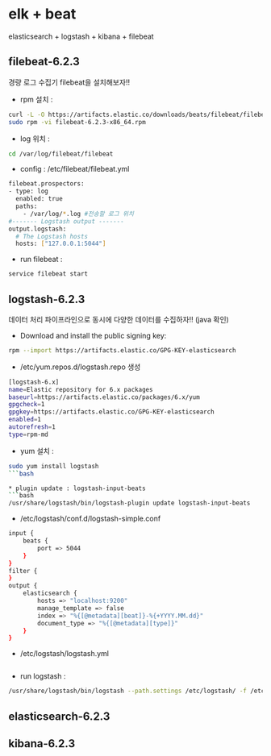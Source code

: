 # elk + beat
elasticsearch + logstash + kibana + filebeat

## filebeat-6.2.3

경량 로그 수집기 filebeat을 설치해보자!!


* rpm 설치 :
```bash
curl -L -O https://artifacts.elastic.co/downloads/beats/filebeat/filebeat-6.2.3-x86_64.rpm
sudo rpm -vi filebeat-6.2.3-x86_64.rpm
```

* log 위치 : 
```bash
cd /var/log/filebeat/filebeat
```

* config : /etc/filebeat/filebeat.yml 
```bash
filebeat.prospectors:
- type: log
  enabled: true
  paths:
    - /var/log/*.log #전송할 로그 위치
#------- Logstash output -------
output.logstash:
  # The Logstash hosts
  hosts: ["127.0.0.1:5044"]
```

* run filebeat : 
```bash
service filebeat start
```

## logstash-6.2.3

데이터 처리 파이프라인으로 동시에 다양한 데이터를 수집하자!! (java 확인)

* Download and install the public signing key:
```bash
rpm --import https://artifacts.elastic.co/GPG-KEY-elasticsearch
```

* /etc/yum.repos.d/logstash.repo 생성 
```bash
[logstash-6.x]
name=Elastic repository for 6.x packages
baseurl=https://artifacts.elastic.co/packages/6.x/yum
gpgcheck=1
gpgkey=https://artifacts.elastic.co/GPG-KEY-elasticsearch
enabled=1
autorefresh=1
type=rpm-md
```

* yum 설치 : 
```bash
sudo yum install logstash
```bash

* plugin update : logstash-input-beats 
```bash
/usr/share/logstash/bin/logstash-plugin update logstash-input-beats
```

* /etc/logstash/conf.d/logstash-simple.conf
```bash
input {
    beats {
        port => 5044
    }
}
filter {
}
output {
    elasticsearch {
        hosts => "localhost:9200"
        manage_template => false
        index => "%{[@metadata][beat]}-%{+YYYY.MM.dd}"
        document_type => "%{[@metadata][type]}"
    }
}
```

* /etc/logstash/logstash.yml
```bash

```

* run logstash : 
```bash
/usr/share/logstash/bin/logstash --path.settings /etc/logstash/ -f /etc/logstash/conf.d/logstash-simple.conf
```

## elasticsearch-6.2.3

## kibana-6.2.3
